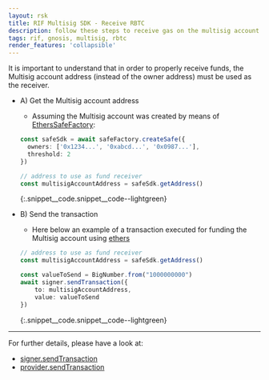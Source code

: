 ```yaml
---
layout: rsk
title: RIF Multisig SDK - Receive RBTC
description: follow these steps to receive gas on the multisig account
tags: rif, gnosis, multisig, rbtc
render_features: 'collapsible'
---
```


It is important to understand that in order to properly receive funds, the Multisig account address (instead of the owner address) must be used as the receiver.

[](#top "collapsible")
- A) Get the Multisig account address
  * Assuming the Multisig account was created by means of [EthersSafeFactory](/rif/multisig/sdk/creation):

  ```ts
  const safeSdk = await safeFactory.createSafe({
    owners: ['0x1234...', '0xabcd...', '0x0987...'],
    threshold: 2
  })

  // address to use as fund receiver
  const multisigAccountAddress = safeSdk.getAddress()
  ```
  {:.snippet__code.snippet__code--lightgreen}

- B) Send the transaction
  * Here below an example of a transaction executed for funding the Multisig account using [ethers](https://docs.ethers.io/v5/)
  
  ```ts
  // address to use as fund receiver
  const multisigAccountAddress = safeSdk.getAddress()

  const valueToSend = BigNumber.from("1000000000")
  await signer.sendTransaction({
      to: multisigAccountAddress,
      value: valueToSend
  })
  ```
  {:.snippet__code.snippet__code--lightgreen}

___
For further details, please have a look at:
- [signer.sendTransaction](https://docs.ethers.io/v5/api/signer/#Signer-sendTransaction)
- [provider.sendTransaction](https://docs.ethers.io/v5/api/providers/provider/#Provider-sendTransaction)

